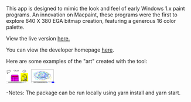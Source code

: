 This app is designed to mimic the look and feel of early Windows 1.x paint programs. An innovation on Macpaint, these programs were the first to explore 640 X 380 EGA bitmap creation, featuring a generous 16 color palette.

View the live version <a href="https://princeofshapeir.github.io/scheisspaint">here.</a>

You can view the developer homepage <a href="https://princeofshapeir.github.io/react-portfolio/">here</a>.

Here are some examples of the "art" created with the tool:

<a href="./public/funny.png"><img src="./public/funny.png" height="38" width="64" placeholder=""></a>
<a href="./public/example.png"><img src="./public/example.png" height="38" width="64" placeholder=""></a>

-Notes: The package can be run locally using yarn install and yarn start.
